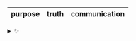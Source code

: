 | purpose | truth | communication |
| :-----: | :---: | :-----------: |

<details>
  <summary>✨</summary>
  These words are chosen at random each day. New words will appear here tomorrow morning.
</details>